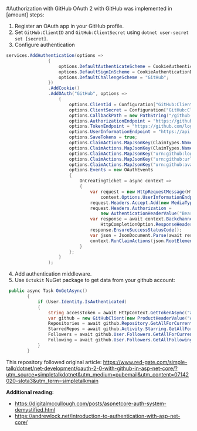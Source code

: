 #Authorization with GitHub
OAuth 2 with GitHub was implemented in [amount] steps:
1. Register an OAuth app in your GitHub profile.
2. Set `GitHub:ClientID` and `GitHub:ClientSecret` using `dotnet user-secret set [secret]`.
3. Configure authentication
```c#
services.AddAuthentication(options =>
                {
                    options.DefaultAuthenticateScheme = CookieAuthenticationDefaults.AuthenticationScheme;
                    options.DefaultSignInScheme = CookieAuthenticationDefaults.AuthenticationScheme;
                    options.DefaultChallengeScheme = "GitHub";
                })
                .AddCookie()
                .AddOAuth("GitHub", options =>
                    {
                        options.ClientId = Configuration["GitHub:ClientId"];
                        options.ClientSecret = Configuration["GitHub:ClientSecret"];
                        options.CallbackPath = new PathString("/github-oauth");
                        options.AuthorizationEndpoint = "https://github.com/login/oauth/authorize";
                        options.TokenEndpoint = "https://github.com/login/oauth/access_token";
                        options.UserInformationEndpoint = "https://api.github.com/user";
                        options.SaveTokens = true;
                        options.ClaimActions.MapJsonKey(ClaimTypes.NameIdentifier, "id");
                        options.ClaimActions.MapJsonKey(ClaimTypes.Name, "name");
                        options.ClaimActions.MapJsonKey("urn:github:login", "login");
                        options.ClaimActions.MapJsonKey("urn:github:url", "html_url");
                        options.ClaimActions.MapJsonKey("urn:github:avatar", "avatar_url");
                        options.Events = new OAuthEvents
                        {
                            OnCreatingTicket = async context =>
                            {
                                var request = new HttpRequestMessage(HttpMethod.Get,
                                    context.Options.UserInformationEndpoint);
                                request.Headers.Accept.Add(new MediaTypeWithQualityHeaderValue("application/json"));
                                request.Headers.Authorization =
                                    new AuthenticationHeaderValue("Bearer", context.AccessToken);
                                var response = await context.Backchannel.SendAsync(request,
                                    HttpCompletionOption.ResponseHeadersRead, context.HttpContext.RequestAborted);
                                response.EnsureSuccessStatusCode();
                                var json = JsonDocument.Parse(await response.Content.ReadAsStringAsync());
                                context.RunClaimActions(json.RootElement);
                            }
                        };
                    }
                );
```
4. Add authentication middleware.
5. Use `Octokit` NuGet package to get data from your github account:
```c#
 public async Task OnGetAsync()
        {
            if (User.Identity.IsAuthenticated)
            {
                string accessToken = await HttpContext.GetTokenAsync("access_token");
                var github = new GitHubClient(new ProductHeaderValue("AspNetCoreGitHubAuth"), new InMemoryCredentialStore(new Credentials(accessToken)));
                Repositories = await github.Repository.GetAllForCurrent();
                StarredRepos = await github.Activity.Starring.GetAllForCurrent();
                Followers = await github.User.Followers.GetAllForCurrent();
                Following = await github.User.Followers.GetAllFollowingForCurrent();
            }
        }
```
This repository followed original article: https://www.red-gate.com/simple-talk/dotnet/net-development/oauth-2-0-with-github-in-asp-net-core/?utm_source=simpletalkdotnet&utm_medium=pubemail&utm_content=07142020-slota3&utm_term=simpletalkmain
<br/>

**Additional reading:** <br/>
* https://digitalmccullough.com/posts/aspnetcore-auth-system-demystified.html 
* https://andrewlock.net/introduction-to-authentication-with-asp-net-core/